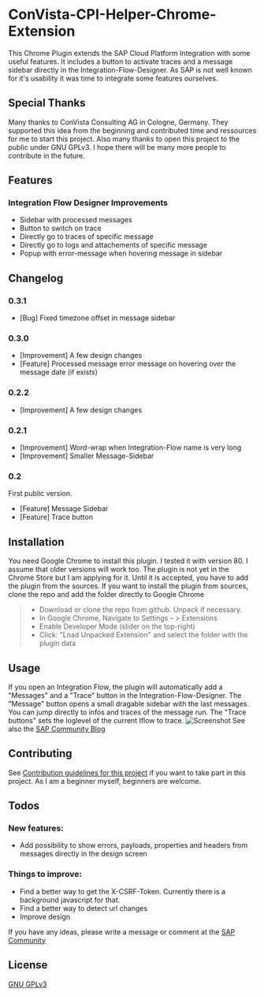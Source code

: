 # ConVista-CPI-Helper-Chrome-Extension
This Chrome Plugin extends the SAP Cloud Platform Integration with some useful features. It includes a button to activate traces and a message sidebar directly in the Integration-Flow-Designer.
As SAP is not well known for it's usability it was time to integrate some features ourselves.
## Special Thanks
Many thanks to ConVista Consulting AG in Cologne, Germany. They supported this idea from the beginning and contributed time and ressources for me to start this project. Also many thanks to open this project to the public under GNU GPLv3. I hope there will be many more people to contribute in the future.
## Features
### Integration Flow Designer Improvements
- Sidebar with processed messages
- Button to switch on trace
- Directly go to traces of specific message
- Directly go to logs and attachements of specific message
- Popup with error-message when hovering message in sidebar
## Changelog
### 0.3.1
- [Bug] Fixed timezone offset in message sidebar
### 0.3.0
- [Improvement] A few design changes
- [Feature] Processed message error message on hovering over the message date (if exists)
### 0.2.2
- [Improvement] A few design changes
### 0.2.1
- [Improvement] Word-wrap when Integration-Flow name is very long
- [Improvement] Smaller Message-Sidebar
### 0.2
First public version.
- [Feature] Message Sidebar
- [Feature] Trace button 

## Installation
You need Google Chrome to install this plugin. I tested it with version 80. I assume that older versions will work too.
The plugin is not yet in the Chrome Store but I am applying for it. Until it is accepted, you have to add the plugin from the sources.
If you want to install the plugin from sources, clone the repo and add the folder directly to Google Chrome
>- Download or clone the repo from github. Unpack if necessary.
>- In Google Chrome, Navigate to Settings – > Extensions
>- Enable Developer Mode (slider on the top-right)
>- Click: "Load Unpacked Extension" and select the folder with the plugin data
## Usage
If you open an Integration Flow, the plugin will automatically add a "Messages" and a "Trace" button in the Integration-Flow-Designer. The "Message" button opens a small dragable sidebar with the last messages. You can jump directly to infos and traces of the message run. The "Trace buttons" sets the loglevel of the current Iflow to trace.
![Screenshot](https://raw.githubusercontent.com/dbeck121/ConVista-CPI-Helper-Chrome-Extension/master/images/screenshots/Full%20screen%20for%20Chrome.png)
See also the [SAP Community Blog](https://blogs.sap.com/2020/03/05/cpi-chrome-plugin-to-enhance-sap-cloud-platform-integration-usability/#)
## Contributing
See [Contribution guidelines for this project](docs/CONTRIBUTING.md) if you want to take part in this project. As I am a beginner myself, beginners are welcome.
## Todos
### New features:

- Add possibility to show errors, payloads, properties and headers from messages directly in the design screen

### Things to improve:

- Find a better way to get the X-CSRF-Token. Currently there is a background javascript for that.
- Find a better way to detect url changes
- Improve design

If you have any ideas, please write a message or comment at the [SAP Community](https://blogs.sap.com/2020/03/05/cpi-chrome-plugin-to-enhance-sap-cloud-platform-integration-usability/#)

## License

[GNU GPLv3](https://choosealicense.com/licenses/gpl-3.0/)